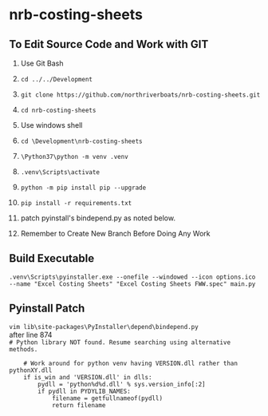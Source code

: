 # nrb-costing-sheets
## To Edit Source Code and Work with GIT
1. Use Git Bash
2. `cd ../../Development`
3. `git clone https://github.com/northriverboats/nrb-costing-sheets.git`
4. `cd nrb-costing-sheets`

5. Use windows shell
6. `cd \Development\nrb-costing-sheets`
7. `\Python37\python -m venv .venv`
8. `.venv\Scripts\activate`
9. `python -m pip install pip --upgrade`
10. `pip install -r requirements.txt`
11. patch pyinstall's bindepend.py as noted below.
12. Remember to Create New Branch Before Doing Any Work

## Build Executable
`.venv\Scripts\pyinstaller.exe --onefile --windowed --icon options.ico  --name "Excel Costing Sheets" "Excel Costing Sheets FWW.spec" main.py`


## Pyinstall Patch
`vim lib\site-packages\PyInstaller\depend\bindepend.py`  
after line 874  
`# Python library NOT found. Resume searching using alternative methods.`
```
    # Work around for python venv having VERSION.dll rather than pythonXY.dll
    if is_win and 'VERSION.dll' in dlls:
        pydll = 'python%d%d.dll' % sys.version_info[:2]
        if pydll in PYDYLIB_NAMES:
            filename = getfullnameof(pydll)
            return filename
```
